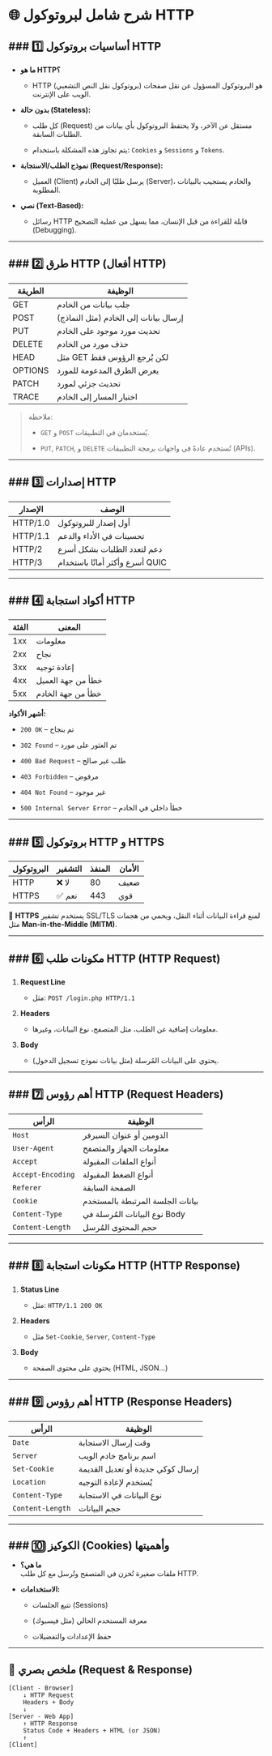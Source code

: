 # 🌐 شرح شامل لبروتوكول HTTP


## ### 1️⃣ أساسيات بروتوكول HTTP

- **ما هو HTTP؟**
    
    - HTTP (بروتوكول نقل النص التشعبي) هو البروتوكول المسؤول عن نقل صفحات الويب على الإنترنت.
        
- **بدون حالة (Stateless):**
    
    - كل طلب (Request) مستقل عن الآخر، ولا يحتفظ البروتوكول بأي بيانات من الطلبات السابقة.
        
    - يتم تجاوز هذه المشكلة باستخدام: `Cookies` و `Sessions` و `Tokens`.
        
- **نموذج الطلب/الاستجابة (Request/Response):**
    
    - العميل (Client) يرسل طلبًا إلى الخادم (Server)، والخادم يستجيب بالبيانات المطلوبة.
        
- **نصي (Text-Based):**
    
    - رسائل HTTP قابلة للقراءة من قبل الإنسان، مما يسهل من عملية التصحيح (Debugging).

---
## ### 2️⃣ طرق HTTP (أفعال HTTP)

|الطريقة|الوظيفة|
|---|---|
|GET|جلب بيانات من الخادم|
|POST|إرسال بيانات إلى الخادم (مثل النماذج)|
|PUT|تحديث مورد موجود على الخادم|
|DELETE|حذف مورد من الخادم|
|HEAD|مثل GET لكن يُرجع الرؤوس فقط|
|OPTIONS|يعرض الطرق المدعومة للمورد|
|PATCH|تحديث جزئي لمورد|
|TRACE|اختبار المسار إلى الخادم|

> ملاحظة:
> 
> - `GET` و `POST` يُستخدمان في التطبيقات.
>     
> - `PUT`, `PATCH`, و `DELETE` تُستخدم عادةً في واجهات برمجة التطبيقات (APIs).

---
## ### 3️⃣ إصدارات HTTP

|الإصدار|الوصف|
|---|---|
|HTTP/1.0|أول إصدار للبروتوكول|
|HTTP/1.1|تحسينات في الأداء والدعم|
|HTTP/2|دعم لتعدد الطلبات بشكل أسرع|
|HTTP/3|أسرع وأكثر أمانًا باستخدام QUIC|

---
## ### 4️⃣ أكواد استجابة HTTP

|الفئة|المعنى|
|---|---|
|1xx|معلومات|
|2xx|نجاح|
|3xx|إعادة توجيه|
|4xx|خطأ من جهة العميل|
|5xx|خطأ من جهة الخادم|

**أشهر الأكواد:**

- `200 OK` – تم بنجاح
    
- `302 Found` – تم العثور على مورد
    
- `400 Bad Request` – طلب غير صالح
    
- `403 Forbidden` – مرفوض
    
- `404 Not Found` – غير موجود
    
- `500 Internal Server Error` – خطأ داخلي في الخادم
    

---
## ### 5️⃣ بروتوكول HTTP و HTTPS

|البروتوكول|التشفير|المنفذ|الأمان|
|---|---|---|---|
|HTTP|❌ لا|80|ضعيف|
|HTTPS|✅ نعم|443|قوي|

🔐 **HTTPS** يستخدم تشفير SSL/TLS لمنع قراءة البيانات أثناء النقل، ويحمي من هجمات مثل **Man-in-the-Middle (MITM)**.

---
## ### 6️⃣ مكونات طلب HTTP (HTTP Request)

1. **Request Line**
    
    - مثل: `POST /login.php HTTP/1.1`
        
2. **Headers**
    
    - معلومات إضافية عن الطلب، مثل المتصفح، نوع البيانات، وغيرها.
        
3. **Body**
    
    - يحتوي على البيانات المُرسلة (مثل بيانات نموذج تسجيل الدخول).
        

---
## ### 7️⃣ أهم رؤوس HTTP (Request Headers)

|الرأس|الوظيفة|
|---|---|
|`Host`|الدومين أو عنوان السيرفر|
|`User-Agent`|معلومات الجهاز والمتصفح|
|`Accept`|أنواع الملفات المقبولة|
|`Accept-Encoding`|أنواع الضغط المقبولة|
|`Referer`|الصفحة السابقة|
|`Cookie`|بيانات الجلسة المرتبطة بالمستخدم|
|`Content-Type`|نوع البيانات المُرسلة في Body|
|`Content-Length`|حجم المحتوى المُرسل|

---
## ### 8️⃣ مكونات استجابة HTTP (HTTP Response)

1. **Status Line**
    
    - مثل: `HTTP/1.1 200 OK`
        
2. **Headers**
    
    - مثل `Set-Cookie`, `Server`, `Content-Type`
        
3. **Body**
    
    - يحتوي على محتوى الصفحة (HTML, JSON…)

---
## ### 9️⃣ أهم رؤوس HTTP (Response Headers)

|الرأس|الوظيفة|
|---|---|
|`Date`|وقت إرسال الاستجابة|
|`Server`|اسم برنامج خادم الويب|
|`Set-Cookie`|إرسال كوكي جديدة أو تعديل القديمة|
|`Location`|يُستخدم لإعادة التوجيه|
|`Content-Type`|نوع البيانات في الاستجابة|
|`Content-Length`|حجم البيانات|

---
## ### 🔟 الكوكيز (Cookies) وأهميتها

- **ما هي؟**  
    ملفات صغيرة تُخزن في المتصفح وتُرسل مع كل طلب HTTP.
    
- **الاستخدامات:**
    
    - تتبع الجلسات (Sessions)
        
    - معرفة المستخدم الحالي (مثل فيسبوك)
        
    - حفظ الإعدادات والتفضيلات
        

---
## 🔁 ملخص بصري (Request & Response)

```
[Client - Browser]
    ↓ HTTP Request
    Headers + Body
    ↓
[Server - Web App]
    ↑ HTTP Response
    Status Code + Headers + HTML (or JSON)
    ↑
[Client]

```
